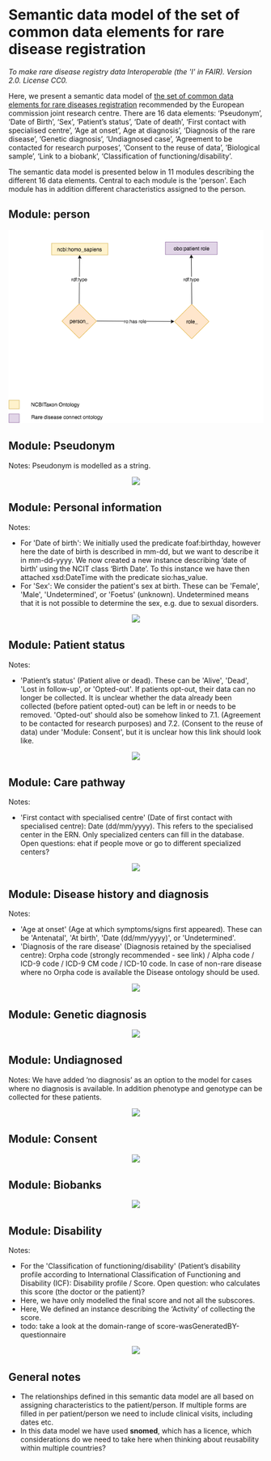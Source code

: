 # Semantic data model of the set of common data elements for rare disease registration
_To make rare disease registry data Interoperable (the 'I' in FAIR). Version 2.0. License CC0._

Here, we present a semantic data model of [the set of common data elements for rare diseases registration](http://www.erare.eu/sites/default/files/SetCommonData-EU%20RD%20Platform_CDS%20_final.pdf) recommended by the European commission joint research centre. There are 16 data elements: ‘Pseudonym’, ‘Date of Birth’, ‘Sex’, ‘Patient’s status’, ‘Date of death’, ‘First contact with specialised centre’, ‘Age at onset’, Age at diagnosis’, ‘Diagnosis of the rare disease’, ‘Genetic diagnosis’, ‘Undiagnosed case’, ‘Agreement to be contacted for research purposes’, ‘Consent to the reuse of data’, ’Biological sample’, ‘Link to a biobank’, ‘Classification of functioning/disability’.

The semantic data model is presented below in 11 modules describing the different 16 data elements. Central to each module is the 'person'. Each module has in addition different characteristics assigned to the person.

## Module: person

<p align="center"> 
    <a href="https://drive.google.com/open?id=1HXyAfde8vmhn6yPiwlm37FpysIt9YqOS">
        <img src="https://github.com/LUMC-BioSemantics/ERN-common-data-elements/blob/wiki/0_Patient_role.png"> 
    </a>
</p>


## Module: Pseudonym

Notes: Pseudonym is modelled as a string.

<p align="center"> 
    <img src="https://github.com/LUMC-BioSemantics/ERN-common-data-elements/blob/wiki/1_Pseudonym.png">
</p>


## Module: Personal information

Notes:
- For 'Date of birth': We initially used the predicate foaf:birthday, however here the date of birth is described in mm-dd, but we want to describe it in mm-dd-yyyy. We now created a new instance describing ‘date of birth’ using the NCIT class ‘Birth Date’. To this instance we have then attached xsd:DateTime with the predicate sio:has_value.
- For 'Sex': We consider the patient's sex at birth. These can be 'Female', 'Male', 'Undetermined', or 'Foetus' (unknown). Undetermined means that it is not possible to determine the sex, e.g. due to sexual disorders.

<p align="center"> 
    <img src="https://github.com/LUMC-BioSemantics/ERN-common-data-elements/blob/wiki/2_Personal_information.png">
</p>


## Module: Patient status

Notes:
- 'Patient’s status' (Patient alive or dead). These can be 'Alive', 'Dead', 'Lost in follow-up', or 'Opted-out'. If patients opt-out, their data can no longer be collected. It is unclear whether the data already been collected (before patient opted-out) can be left in or needs to be removed. 'Opted-out' should also be somehow linked to 7.1. (Agreement to be contacted for research purposes) and 7.2. (Consent to the reuse of data) under 'Module: Consent', but it is unclear how this link should look like.

<p align="center"> 
    <img src="https://github.com/LUMC-BioSemantics/ERN-common-data-elements/blob/wiki/3_Patient_status.png">
</p>

## Module: Care pathway

Notes:
- 'First contact with specialised centre' (Date of first contact with specialised centre): Date (dd/mm/yyyy). This refers to the specialised center in the ERN. Only specialized centers can fill in the database. Open questions: ehat if people move or go to different specialized centers?

<p align="center"> 
    <img src="https://github.com/LUMC-BioSemantics/ERN-common-data-elements/blob/wiki/4_Care_pathway.png">
</p>


## Module: Disease history and diagnosis

Notes:
- 'Age at onset' (Age at which symptoms/signs first appeared). These can be 'Antenatal', 'At birth', 'Date (dd/mm/yyyy)', or 'Undetermined'.
- 'Diagnosis of the rare disease' (Diagnosis retained by the specialised centre): Orpha code (strongly recommended - see link) / Alpha code / ICD-9 code / ICD-9 CM code / ICD-10 code. In case of non-rare disease where no Orpha code is available the Disease ontology should be used.

<p align="center"> 
    <img src="https://github.com/LUMC-BioSemantics/ERN-common-data-elements/blob/wiki/5_Disease_history_and_diagnosis.png">
</p>


## Module: Genetic diagnosis

<p align="center"> 
    <img src="https://github.com/LUMC-BioSemantics/ERN-common-data-elements/blob/wiki/6_Genetic_diagnosis.png">
</p>


## Module: Undiagnosed

Notes: We have added ‘no diagnosis’ as an option to the model for cases where no diagnosis is available. In addition phenotype and genotype can be collected for these patients.

<p align="center"> 
    <img src="https://github.com/LUMC-BioSemantics/ERN-common-data-elements/blob/wiki/7_Undiagnosed.png">
</p>


## Module: Consent

<p align="center"> 
    <img src="https://github.com/LUMC-BioSemantics/ERN-common-data-elements/blob/wiki/8_Consent.png">
</p>


## Module: Biobanks

<p align="center"> 
    <img src="https://github.com/LUMC-BioSemantics/ERN-common-data-elements/blob/wiki/9_Biobanks.png">
</p>


## Module: Disability

Notes:
- For the 'Classification of functioning/disability' (Patient’s disability profile according to International Classification of Functioning and Disability (ICF): Disability profile / Score. Open question: who calculates this score (the doctor or the patient)? 
- Here, we have only modelled the final score and not all the subscores.
- Here, We defined an instance describing the ‘Activity’ of collecting the score.
- todo: take a look at the domain-range of score-wasGeneratedBY-questionnaire

<p align="center"> 
    <img src="https://github.com/LUMC-BioSemantics/ERN-common-data-elements/blob/wiki/10_Disability.png">
</p>


## General notes
- The relationships defined in this semantic data model are all based on assigning characteristics to the patient/person. If multiple forms are filled in per patient/person we need to include clinical visits, including dates etc.
- In this data model we have used **snomed**, which has a licence, which considerations do we need to take here when thinking about reusability within multiple countries?
